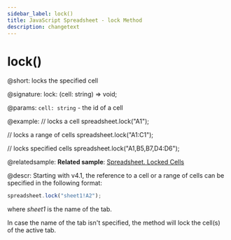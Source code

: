 ```yaml
---
sidebar_label: lock()
title: JavaScript Spreadsheet - lock Method
description: changetext
---
```


# lock()

@short: locks the specified cell

@signature: lock: (cell: string) => void;

@params:
`cell: string` - the id of a cell

@example:
// locks a cell
spreadsheet.lock("A1");

// locks a range of cells
spreadsheet.lock("A1:C1");

// locks specified cells
spreadsheet.lock("A1,B5,B7,D4:D6");

@relatedsample:
**Related sample**: [Spreadsheet. Locked Cells](https://snippet.dhtmlx.com/czeyiuf8)

@descr:
Starting with v4.1, the reference to a cell or a range of cells can be specified in the following format:

~~~js
spreadsheet.lock("sheet1!A2"); 
~~~

where *sheet1* is the name of the tab.

In case the name of the tab isn't specified, the method will lock the cell(s) of the active tab.

